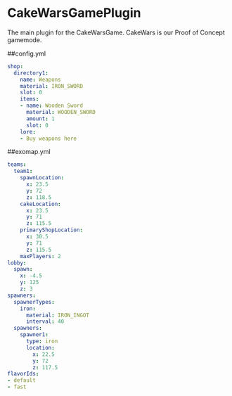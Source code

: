 # CakeWarsGamePlugin
The main plugin for the CakeWarsGame. CakeWars is our Proof of Concept gamemode.


##config.yml

```yaml
shop:
  directory1:
    name: Weapons
    material: IRON_SWORD
    slot: 0
    items:
    - name: Wooden Sword
      material: WOODEN_SWORD
      amount: 1
      slot: 0
    lore:
    - Buy weapons here
```

##exomap.yml

```yaml
teams:
  team1:
    spawnLocation:
      x: 23.5
      y: 72
      z: 118.5
    cakeLocation:
      x: 23.5
      y: 71
      z: 115.5
    primaryShopLocation:
      x: 30.5
      y: 71
      z: 115.5
    maxPlayers: 2
lobby:
  spawn:
    x: -4.5
    y: 125
    z: 3
spawners:
  spawnerTypes:
    iron:
      material: IRON_INGOT
      interval: 40
  spawners:
    spawner1:
      type: iron
      location:
        x: 22.5
        y: 72
        z: 117.5
flavorIds:
- default
- fast
```